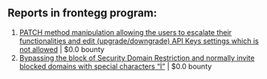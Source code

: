 ## Reports in frontegg program:
1. [PATCH method manipulation allowing the users to escalate their functionalities and edit (upgrade/downgrade) API Keys settings which is not allowed](https://hackerone.com/reports/2149124) | $0.0 bounty
2. [Bypassing the block of Security Domain Restriction and normally invite blocked domains with special characters “İ”](https://hackerone.com/reports/2033005) | $0.0 bounty